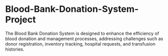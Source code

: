 # Blood-Bank-Donation-System-Project
The Blood Bank Donation System is designed to enhance the efficiency of blood donation and management processes, addressing challenges such as donor registration, inventory tracking, hospital requests, and transfusion histories.
